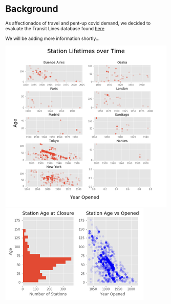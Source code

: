 # Background
As affectionados of travel and pent-up covid demand, we decided to evaluate the Transit Lines database found [here](https://www.kaggle.com/citylines/city-lines)

We will be adding more information shortly...

![GitHub Logo](png/city_station_age.png)
![GitHub Logo](png/worldwide_station_age.png)

